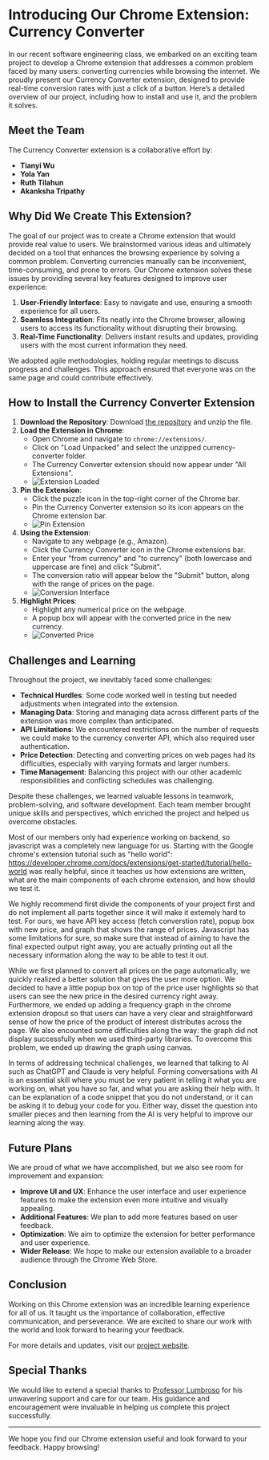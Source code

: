 # Introducing Our Chrome Extension: Currency Converter

In our recent software engineering class, we embarked on an exciting team project to develop a Chrome extension that addresses a common problem faced by many users: converting currencies while browsing the internet. We proudly present our Currency Converter extension, designed to provide real-time conversion rates with just a click of a button. Here’s a detailed overview of our project, including how to install and use it, and the problem it solves.

## Meet the Team
The Currency Converter extension is a collaborative effort by:
- **Tianyi Wu**
- **Yola Yan**
- **Ruth Tilahun**
- **Akanksha Tripathy**

## Why Did We Create This Extension?
The goal of our project was to create a Chrome extension that would provide real value to users. We brainstormed various ideas and ultimately decided on a tool that enhances the browsing experience by solving a common problem. Converting currencies manually can be inconvenient, time-consuming, and prone to errors. Our Chrome extension solves these issues by providing several key features designed to improve user experience:

1. **User-Friendly Interface**: Easy to navigate and use, ensuring a smooth experience for all users.
2. **Seamless Integration**: Fits neatly into the Chrome browser, allowing users to access its functionality without disrupting their browsing.
3. **Real-Time Functionality**: Delivers instant results and updates, providing users with the most current information they need.

We adopted agile methodologies, holding regular meetings to discuss progress and challenges. This approach ensured that everyone was on the same page and could contribute effectively.

## How to Install the Currency Converter Extension
1. **Download the Repository**: Download [the repository](https://github.com/yjyolandeyan/currency_converter) and unzip the file.
2. **Load the Extension in Chrome**:
   - Open Chrome and navigate to `chrome://extensions/`.
   - Click on "Load Unpacked" and select the unzipped currency-converter folder.
   - The Currency Converter extension should now appear under "All Extensions".
   - ![Extension Loaded](https://github.com/yjyolandeyan/currency_converter/assets/158221697/cf40b71a-e16d-4326-a906-fa7920177181)
3. **Pin the Extension**:
   - Click the puzzle icon in the top-right corner of the Chrome bar.
   - Pin the Currency Converter extension so its icon appears on the Chrome extension bar.
   - ![Pin Extension](https://github.com/yjyolandeyan/currency_converter/assets/158221697/973ad802-59e7-40d5-ba87-3065c2bd8a86)
4. **Using the Extension**:
   - Navigate to any webpage (e.g., Amazon).
   - Click the Currency Converter icon in the Chrome extensions bar.
   - Enter your "from currency" and "to currency" (both lowercase and uppercase are fine) and click "Submit".
   - The conversion ratio will appear below the "Submit" button, along with the range of prices on the page.
   - ![Conversion Interface](https://github.com/yjyolandeyan/currency_converter/assets/158221697/30f87247-1e98-47a0-b5e9-d27bf44f2d32)
5. **Highlight Prices**:
   - Highlight any numerical price on the webpage.
   - A popup box will appear with the converted price in the new currency.
   - ![Converted Price](https://github.com/yjyolandeyan/currency_converter/assets/158221697/c89e7377-c025-42fd-b786-d82c147058e5)

## Challenges and Learning
Throughout the project, we inevitably faced some challenges:
- **Technical Hurdles**: Some code worked well in testing but needed adjustments when integrated into the extension. 
- **Managing Data**: Storing and managing data across different parts of the extension was more complex than anticipated.
- **API Limitations**: We encountered restrictions on the number of requests we could make to the currency converter API, which also required user authentication.
- **Price Detection**: Detecting and converting prices on web pages had its difficulties, especially with varying formats and larger numbers.
- **Time Management**: Balancing this project with our other academic responsibilities and conflicting schedules was challenging.

Despite these challenges, we learned valuable lessons in teamwork, problem-solving, and software development. Each team member brought unique skills and perspectives, which enriched the project and helped us overcome obstacles.

Most of our members only had experience working on backend, so javascript was a completely new language for us. Starting with the Google chrome's extension tutorial such as "hello world": https://developer.chrome.com/docs/extensions/get-started/tutorial/hello-world was really helpful, since it teaches us how extensions are written, what are the main components of each chrome extension, and how should we test it. 

We highly recommend first divide the components of your project first and do not implement all parts together since it will make it extemely hard to test. For ours, we have API key access (fetch converstion rate), popup box with new price, and graph that shows the range of prices. Javascript has some limitations for sure, so make sure that instead of aiming to have the final expected output right away, you are actually printing out all the necessary information along the way to be able to test it out. 

While we first planned to convert all prices on the page automatically, we quickly realized a better solution that gives the user more option. We decided to have a little popup box on top of the price user highlights so that users can see the new price in the desired currency right away. Furthermore, we ended up adding a frequency graph in the chrome extension dropout so that users can have a very clear and straightforward sense of how the price of the product of interest distributes across the page. We also encounted some difficulties along the way: the graph did not display successfully when we used third-party libraries. To overcome this problem, we ended up drawing the graph using canvas.

In terms of addressing technical challenges, we learned that talking to AI such as ChatGPT and Claude is very helpful. Forming conversations with AI is an essential skill where you must be very patient in telling it what you are working on, what you have so far, and what you are asking their help with. It can be explanation of a code snippet that you do not understand, or it can be asking it to debug your code for you. Either way, disset the question into smaller pieces and then learning from the AI is very helpful to improve our learning along the way. 

## Future Plans
We are proud of what we have accomplished, but we also see room for improvement and expansion:
- **Improve UI and UX**: Enhance the user interface and user experience features to make the extension even more intuitive and visually appealing.
- **Additional Features**: We plan to add more features based on user feedback.
- **Optimization**: We aim to optimize the extension for better performance and user experience.
- **Wider Release**: We hope to make our extension available to a broader audience through the Chrome Web Store.

## Conclusion
Working on this Chrome extension was an incredible learning experience for all of us. It taught us the importance of collaboration, effective communication, and perseverance. We are excited to share our work with the world and look forward to hearing your feedback.

For more details and updates, visit our [project website](https://yjyolandeyan.github.io/currency_converter_deployed/).

## Special Thanks
We would like to extend a special thanks to [Professor Lumbroso](https://github.com/jlumbroso/) for his unwavering support and care for our team. His guidance and encouragement were invaluable in helping us complete this project successfully.

---

We hope you find our Chrome extension useful and look forward to your feedback. Happy browsing!
